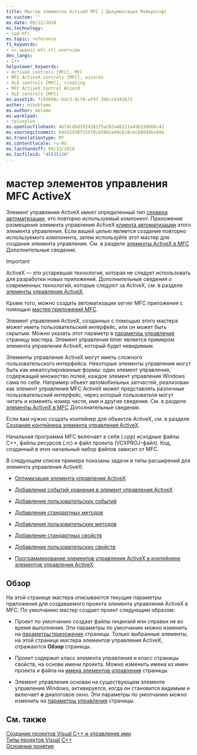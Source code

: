 ```yaml
---
title: Мастер элементов ActiveX MFC | Документация Майкрософт
ms.custom: ''
ms.date: 09/12/2018
ms.technology:
- cpp-mfc
ms.topic: reference
f1_keywords:
- vc.appwiz.mfc.ctl.overview
dev_langs:
- C++
helpviewer_keywords:
- ActiveX controls [MFC], MFC
- MFC ActiveX controls [MFC], wizards
- OLE controls [MFC], creating
- MFC ActiveX Control Wizard
- OLE controls [MFC]
ms.assetid: f19d698c-bdc3-4c74-af97-3d6ccb441b75
author: mikeblome
ms.author: mblome
ms.workload:
- cplusplus
ms.openlocfilehash: 4b7dcd6d1924281f5a283a86211e49b338b6bc42
ms.sourcegitcommit: b4432d30f255f0cb58dce69cbc8cbcb9d44bc68b
ms.translationtype: MT
ms.contentlocale: ru-RU
ms.lasthandoff: 09/13/2018
ms.locfileid: "45535136"
---
```

# <a name="mfc-activex-control-wizard"></a>мастер элементов управления MFC ActiveX
Элемент управления ActiveX имеет определенный тип [сервера автоматизации](../../mfc/automation-servers.md); это повторно используемый компонент. Приложение размещения элемента управления ActiveX [клиента автоматизации](../../mfc/automation-clients.md) этого элемента управления. Если вашей целью является создание повторно используемого компонента, затем используйте этот мастер для создания элемента управления. См. в разделе [элементы ActiveX в MFC](../../mfc/mfc-activex-controls.md) Дополнительные сведения.

>[!IMPORTANT]
> ActiveX — это устаревшая технология, которая не следует использовать для разработки новых приложений. Дополнительные сведения о современных технологий, которые следуют за ActiveX, см. в разделе [элементы управления ActiveX](../activex-controls.md).  
  
 Кроме того, можно создать автоматизации server MFC приложения с помощью [мастер приложений MFC](../../mfc/reference/mfc-application-wizard.md).  
  
 Элемент управления ActiveX, созданных с помощью этого мастера может иметь пользовательский интерфейс, или он может быть скрытым. Можно указать этот параметр в [параметры управления](../../mfc/reference/control-settings-mfc-activex-control-wizard.md) страницу мастера. Элемент управления timer является примером элемента управления ActiveX, который будет невидимым.  
  
 Элементы управления ActiveX могут иметь сложного пользовательского интерфейса. Некоторые элементы управления могут быть как инкапсулированные формы: один элемент управления, содержащий множество полей, каждое элемент управления Windows сама по себе. Например объект автомобильных запчастей, реализован как элемент управления MFC ActiveX может представлять различные пользовательский интерфейс, через который пользователи могут читать и изменять номер части, имя и другие сведения. См. в разделе [элементы ActiveX в MFC](../../mfc/mfc-activex-controls.md) Дополнительные сведения.  
  
 Если вам нужно создать контейнер для объектов ActiveX, см. в разделе [Создание контейнера элемента управления ActiveX](../../mfc/reference/creating-an-mfc-activex-control-container.md).  
  
 Начальная программа MFC включает в себя (.cpp) исходные файлы C++, файлы ресурсов (.rc) и файл проекта (VCXPROJ-файл). Код, созданный в этих начальный набор файлов зависит от MFC.  
  
 В следующем списке примера показаны задачи и типы расширений для элемента управления ActiveX:  
  
-   [Оптимизация элемента управления ActiveX](../../mfc/mfc-activex-controls-optimization.md)  
  
-   [Добавление событий хранения в элемент управления ActiveX](../../mfc/mfc-activex-controls-adding-stock-events-to-an-activex-control.md)  
  
-   [Добавление пользовательских событий](../../mfc/mfc-activex-controls-adding-custom-events.md)  
  
-   [Добавление стандартных методов](../../mfc/mfc-activex-controls-adding-stock-methods.md)  
  
-   [Добавление пользовательских методов](../../mfc/mfc-activex-controls-adding-custom-methods.md)  
  
-   [Добавление стандартных свойств](../../mfc/mfc-activex-controls-adding-stock-properties.md)  
  
-   [Добавление пользовательских свойств](../../mfc/mfc-activex-controls-adding-custom-properties.md)  
  
-   [Программирование элементов управления ActiveX в контейнере элементов управления ActiveX](../../mfc/programming-activex-controls-in-a-activex-control-container.md)  
  
## <a name="overview"></a>Обзор  
 На этой странице мастера описываются текущие параметры приложения для создаваемого проекта элемента управления ActiveX в MFC. По умолчанию мастер создает проект следующим образом:  
  
-   Проект по умолчанию создает файлы лицензий или справки не во время выполнения. Эти параметры по умолчанию можно изменить на [параметры приложения](../../mfc/reference/application-settings-mfc-activex-control-wizard.md) страницы. Только выбранные элементы, на этой странице мастера элементов управления ActiveX, отражаются **Обзор** страницы.  
  
-   Проект содержит класс элемента управления и класс страницы свойств, на основе имени проекта. Можно изменить имена из имен проекта и файла на [имена элементов управления](../../mfc/reference/control-names-mfc-activex-control-wizard.md) страницы.  
  
-   Элемент управления основан на существующем элементе управления Windows, активируется, когда он становится видимым и включает **о** диалоговое окно. Эти параметры по умолчанию можно изменить на [параметры управления](../../mfc/reference/control-settings-mfc-activex-control-wizard.md) страницы.  
  
## <a name="see-also"></a>См. также  
 [Создание проектов Visual C++ и управление ими](../../ide/creating-and-managing-visual-cpp-projects.md)   
 [Типы проектов Visual C++](../../ide/visual-cpp-project-types.md)   
 [Основные понятия](../../atl/active-template-library-atl-concepts.md)

